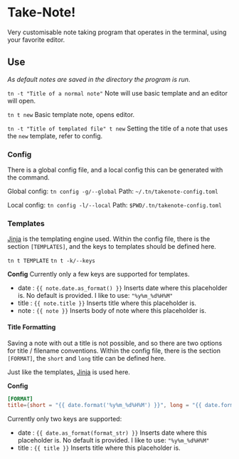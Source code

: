 # Take-Note!

Very customisable note taking program that operates in the terminal, using your favorite editor.

## Use

*As default notes are saved in the directory the program is run.*

`tn -t "Title of a normal note"`
Note will use basic template and an editor will open.

`tn t new`
Basic template note, opens editor.

`tn -t "Title of templated file" t new`
Setting the title of a note that uses the `new` template, refer to config.

### Config

There is a global config file, and a local config this can be generated with the command.

Global config: `tn config -g/--global`
Path: `~/.tn/takenote-config.toml`

Local config: `tn config -l/--local`
Path: `$PWD/.tn/takenote-config.toml`

### Templates

[Jinja](https://jinja.palletsprojects.com/en/3.1.x/templates/) is the templating engine used.
Within the config file, there is the section `[TEMPLATES]`, and the keys to templates should be defined here.

`tn t TEMPLATE`
`tn t -k/--keys`

**Config**
Currently only a few keys are supported for templates.

- date : `{{ note.date.as_format() }}`
  Inserts date where this placeholder is.
  No default is provided. I like to use: `"%y%m_%d%H%M"`
- title : `{{ note.title }}`
  Inserts title where this placeholder is.
- note : `{{ note }}`
  Inserts body of note where this placeholder is.

#### Title Formatting

Saving a note with out a title is not possible, and so there are two options for title / filename conventions. Within the config file, there is the section `[FORMAT]`, the `short` and `long` title can be defined here.

Just like the templates, [Jinja](https://jinja.palletsprojects.com/en/3.1.x/templates/) is used here.

**Config**

```toml
[FORMAT]
title={short = "{{ date.format('%y%m_%d%H%M') }}", long = "{{ date.format('%y%m_%d%H%M') }} - {{ title }}"}
```

Currently only two keys are supported:

- date : `{{ date.as_format(format_str) }}`
  Inserts date where this placeholder is.
  No default is provided. I like to use: `"%y%m_%d%H%M"`
- title : `{{ title }}`
  Inserts title where this placeholder is.

